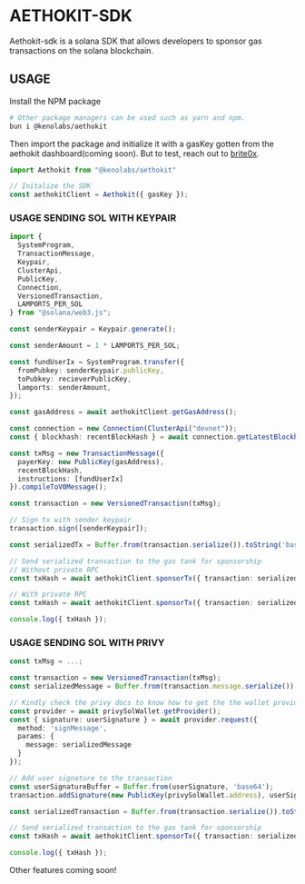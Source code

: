 # AETHOKIT-SDK

Aethokit-sdk is a solana SDK that allows developers to sponsor gas transactions on the solana blockchain.

## USAGE
Install the NPM package
```bash
# Other package managers can be used such as yarn and npm.
bun i @kenolabs/aethokit
```

Then import the package and initialize it with a gasKey gotten from the aethokit dashboard(coming soon). But to test, reach out to [brite0x](https://t.me/brite0x).
```ts
import Aethokit from "@kenolabs/aethokit"

// Initalize the SDK
const aethokitClient = Aethokit({ gasKey });
```

### USAGE SENDING SOL WITH KEYPAIR
```ts
import { 
  SystemProgram,
  TransactionMessage,
  Keypair,
  ClusterApi,
  PublicKey,
  Connection,
  VersionedTransaction,
  LAMPORTS_PER_SOL
} from "@solana/web3.js";

const senderKeypair = Keypair.generate();

const senderAmount = 1 * LAMPORTS_PER_SOL;

const fundUserIx = SystemProgram.transfer({
  fromPubkey: senderKeypair.publicKey,
  toPubkey: recieverPublicKey,
  lamports: senderAmount,
});

const gasAddress = await aethokitClient.getGasAddress();

const connection = new Connection(ClusterApi("devnet"));
const { blockhash: recentBlockHash } = await connection.getLatestBlockhash("confirmed");

const txMsg = new TransactionMessage({
  payerKey: new PublicKey(gasAddress),
  recentBlockHash,
  instructions: [fundUserIx]
}).compileToV0Message();

const transaction = new VersionedTransaction(txMsg);

// Sign tx with sender keypair
transaction.sign([senderKeypair]);

const serializedTx = Buffer.from(transaction.serialize()).toString('base64');

// Send serialized transaction to the gas tank for sponsorship
// Without private RPC
const txHash = await aethokitClient.sponsorTx({ transaction: serializedTx });

// With private RPC
const txHash = await aethokitClient.sponsorTx({ transaction: serializedTx, rpc: "private-rpc-url" });

console.log({ txHash });
```

### USAGE SENDING SOL WITH PRIVY
```ts
const txMsg = ...;

const transaction = new VersionedTransaction(txMsg);
const serializedMessage = Buffer.from(transaction.message.serialize()).toString('base64');

// Kindly check the privy docs to know how to get the the wallet provider - https://docs.privy.io
const provider = await privySolWallet.getProvider();
const { signature: userSignature } = await provider.request({
  method: 'signMessage',
  params: {
    message: serializedMessage
  }
});

// Add user signature to the transaction
const userSignatureBuffer = Buffer.from(userSignature, 'base64');
transaction.addSignature(new PublicKey(privySolWallet.address), userSignatureBuffer);

const serializedTransaction = Buffer.from(transaction.serialize()).toString('base64');

// Send serialized transaction to the gas tank for sponsorship
const txHash = await aethokitClient.sponsorTx({ transaction: serializedTransaction });

console.log({ txHash });
```

Other features coming soon!